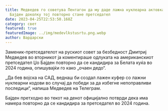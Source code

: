 ```yaml
---
title: Медведев го советува Пентагон да му даде лажна нуклеарна актовка на
  Бајден доколку тој повторно стане претседател
date: 2023-04-25T22:53:50.168Z
category: свет
featured: true
featuredImage: ../img/medevlkstusrtu.png.webp
author: Вардарски
---
```


Заменик-претседателот на рускиот совет за безбедност Дмитриј Медведев во вторникот ја коментираше одлуката на американскиот претседател Џо Бајден повторно да се кандидира за Белата куќа во 2024 година, опишувајќи го како „очаен дедо“.

„Да бев војска на САД, веднаш би создал лажен куфер со лажни нуклеарни кодови во случај да победи за да избегне непоправливи последици“, напиша Медведев на Телеграм.

Бајден претходно во текот на денот официјално потврди дека има намера повторно да се кандидира за претседател во 2024 година.
